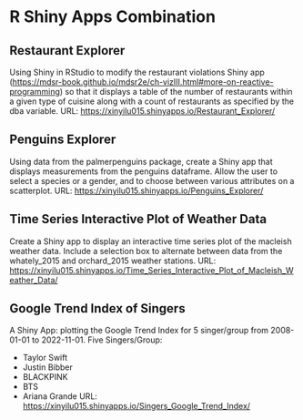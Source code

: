 # R Shiny Apps Combination

## Restaurant Explorer
Using Shiny in RStudio to modify the restaurant violations Shiny app (https://mdsr-book.github.io/mdsr2e/ch-vizIII.html#more-on-reactive-programming)
so that it displays a table of the number of restaurants within a given type of cuisine along with a count of restaurants as specified by the dba variable. 
URL: https://xinyilu015.shinyapps.io/Restaurant_Explorer/

## Penguins Explorer
Using data from the palmerpenguins package, create a Shiny app that displays measurements from the penguins dataframe. 
Allow the user to select a species or a gender, and to choose between various attributes on a scatterplot.
URL: https://xinyilu015.shinyapps.io/Penguins_Explorer/

## Time Series Interactive Plot of Weather Data
Create a Shiny app to display an interactive time series plot of the macleish weather data. 
Include a selection box to alternate between data from the whately_2015 and orchard_2015 weather stations. 
URL: https://xinyilu015.shinyapps.io/Time_Series_Interactive_Plot_of_Macleish_Weather_Data/

## Google Trend Index of Singers
A Shiny App: plotting the Google Trend Index for 5 singer/group from 2008-01-01 to 2022-11-01.
Five Singers/Group:
* Taylor Swift
* Justin Bibber
* BLACKPINK
* BTS
* Ariana Grande
URL: https://xinyilu015.shinyapps.io/Singers_Google_Trend_Index/
